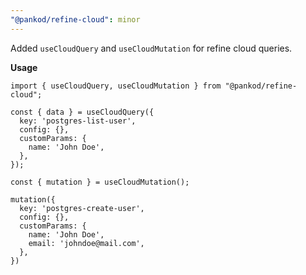 ```yaml
---
"@pankod/refine-cloud": minor
---
```

Added `useCloudQuery` and `useCloudMutation` for refine cloud queries.

**Usage**

```
import { useCloudQuery, useCloudMutation } from "@pankod/refine-cloud";

const { data } = useCloudQuery({
  key: 'postgres-list-user',
  config: {},
  customParams: {
    name: 'John Doe',
  },
});

const { mutation } = useCloudMutation();

mutation({
  key: 'postgres-create-user',
  config: {},
  customParams: {
    name: 'John Doe',
    email: 'johndoe@mail.com',
  },
})
```

